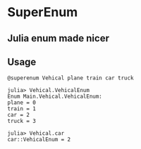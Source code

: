 # SuperEnum

## Julia enum made nicer

## Usage

	@superenum Vehical plane train car truck

	julia> Vehical.VehicalEnum
	Enum Main.Vehical.VehicalEnum:
	plane = 0
	train = 1
	car = 2
	truck = 3

	julia> Vehical.car
	car::VehicalEnum = 2
